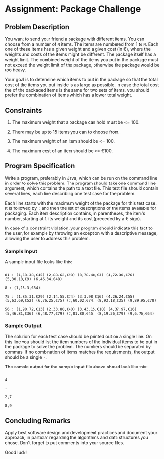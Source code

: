 # Assignment: Package Challenge## Problem DescriptionYou want to send your friend a package with different items. You can choose from a number of `N` items. The items arenumbered from 1 to `N`. Each one of these items has a given weight and a given cost (in €), where the weights and costsof the items might be different. The package itself has a weight limit. The combined weight of the items you put in thepackage must not exceed the weight limit of the package, otherwise the package would be too heavy.Your goal is to determine which items to put in the package so that the total cost of the items you put inside is aslarge as possible. In case the total cost the of the packaged items is the same for two sets of items, you should preferthe combination of items which has a lower total weight.## Constraints1. The maximum weight that a package can hold must be <= 100.2. There may be up to 15 items you can to choose from.3. The maximum weight of an item should be <= 100.4. The maximum cost of an item should be <= €100.## Program SpecificationWrite a program, preferably in Java, which can be run on the command line in order to solve this problem. The programshould take one command line argument, which contains the path to a text file. This text file should contain severallines, each line describing one test case for the problem.Each line starts with the maximum weight of the package for this test case. It is followed by ` : ` and then the list ofdescriptions of the items available for packaging. Each item description contains, in parentheses, the item's number,starting at 1, its weight and its cost (preceded by a € sign).In case of a constraint violation, your program should indicate this fact to the user, for example by throwing anexception with a descriptive message, allowing the user to address this problem.### Sample InputA sample input file looks like this:```81 : (1,53.38,€45) (2,88.62,€98) (3,78.48,€3) (4,72.30,€76) (5,30.18,€9) (6,46.34,€48)8 : (1,15.3,€34)75 : (1,85.31,€29) (2,14.55,€74) (3,3.98,€16) (4,26.24,€55) (5,63.69,€52) (6,76.25,€75) (7,60.02,€74) (8,93.18,€35) (9,89.95,€78)56 : (1,90.72,€13) (2,33.80,€40) (3,43.15,€10) (4,37.97,€16) (5,46.81,€36) (6,48.77,€79) (7,81.80,€45) (8,19.36,€79) (9,6.76,€64)```### Sample OutputThe solution for each test case should be printed out on a single line. On this line you should list the item numbers ofthe individual items to be put in the package to solve the problem. The numbers should be separated by commas. If nocombination of items matches the requirements, the output should be a single `-`.The sample output for the sample input file above should look like this:```4-2,78,9```## Concluding RemarksApply best software design and development practices and document your approach, in particlar regarding the algorithmsand data structures you chose. Don't forget to put comments into your source files.Good luck!